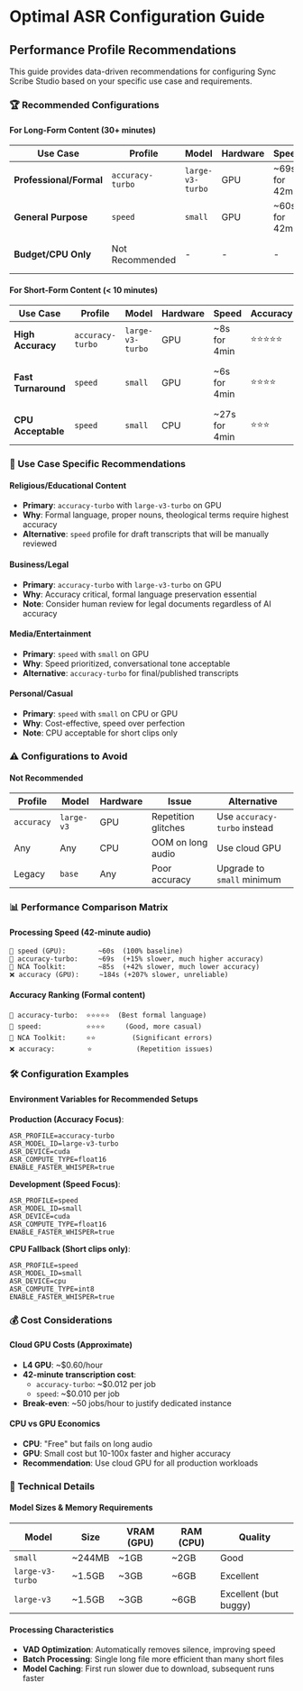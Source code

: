 # Optimal ASR Configuration Guide

## Performance Profile Recommendations

This guide provides data-driven recommendations for configuring Sync Scribe Studio based on your specific use case and requirements.

### 🏆 Recommended Configurations

#### For Long-Form Content (30+ minutes)

| Use Case | Profile | Model | Hardware | Speed | Accuracy | Best For |
|----------|---------|-------|----------|-------|----------|----------|
| **Professional/Formal** | `accuracy-turbo` | `large-v3-turbo` | GPU | ~69s for 42min | ⭐⭐⭐⭐⭐ | Sermons, lectures, legal |
| **General Purpose** | `speed` | `small` | GPU | ~60s for 42min | ⭐⭐⭐⭐ | Podcasts, interviews |
| **Budget/CPU Only** | Not Recommended | - | - | - | - | Use cloud GPU instead |

#### For Short-Form Content (< 10 minutes)

| Use Case | Profile | Model | Hardware | Speed | Accuracy | Best For |
|----------|---------|-------|----------|-------|----------|----------|
| **High Accuracy** | `accuracy-turbo` | `large-v3-turbo` | GPU | ~8s for 4min | ⭐⭐⭐⭐⭐ | Important recordings |
| **Fast Turnaround** | `speed` | `small` | GPU | ~6s for 4min | ⭐⭐⭐⭐ | Social media, quick notes |
| **CPU Acceptable** | `speed` | `small` | CPU | ~27s for 4min | ⭐⭐⭐ | Local processing |

### 🎯 Use Case Specific Recommendations

#### Religious/Educational Content
- **Primary**: `accuracy-turbo` with `large-v3-turbo` on GPU
- **Why**: Formal language, proper nouns, theological terms require highest accuracy
- **Alternative**: `speed` profile for draft transcripts that will be manually reviewed

#### Business/Legal
- **Primary**: `accuracy-turbo` with `large-v3-turbo` on GPU
- **Why**: Accuracy critical, formal language preservation essential
- **Note**: Consider human review for legal documents regardless of AI accuracy

#### Media/Entertainment
- **Primary**: `speed` with `small` on GPU
- **Why**: Speed prioritized, conversational tone acceptable
- **Alternative**: `accuracy-turbo` for final/published transcripts

#### Personal/Casual
- **Primary**: `speed` with `small` on CPU or GPU
- **Why**: Cost-effective, speed over perfection
- **Note**: CPU acceptable for short clips only

### ⚠️ Configurations to Avoid

#### Not Recommended
| Profile | Model | Hardware | Issue | Alternative |
|---------|-------|----------|-------|-------------|
| `accuracy` | `large-v3` | GPU | Repetition glitches | Use `accuracy-turbo` instead |
| Any | Any | CPU | OOM on long audio | Use cloud GPU |
| Legacy | `base` | Any | Poor accuracy | Upgrade to `small` minimum |

### 📊 Performance Comparison Matrix

#### Processing Speed (42-minute audio)
```
🥇 speed (GPU):        ~60s  (100% baseline)
🥈 accuracy-turbo:     ~69s  (+15% slower, much higher accuracy)
🥉 NCA Toolkit:        ~85s  (+42% slower, much lower accuracy)
❌ accuracy (GPU):     ~184s (+207% slower, unreliable)
```

#### Accuracy Ranking (Formal content)
```
🥇 accuracy-turbo:  ⭐⭐⭐⭐⭐  (Best formal language)
🥈 speed:           ⭐⭐⭐⭐     (Good, more casual)
🥉 NCA Toolkit:     ⭐⭐         (Significant errors)
❌ accuracy:        ⭐           (Repetition issues)
```

### 🛠️ Configuration Examples

#### Environment Variables for Recommended Setups

**Production (Accuracy Focus)**:
```env
ASR_PROFILE=accuracy-turbo
ASR_MODEL_ID=large-v3-turbo
ASR_DEVICE=cuda
ASR_COMPUTE_TYPE=float16
ENABLE_FASTER_WHISPER=true
```

**Development (Speed Focus)**:
```env
ASR_PROFILE=speed
ASR_MODEL_ID=small
ASR_DEVICE=cuda
ASR_COMPUTE_TYPE=float16
ENABLE_FASTER_WHISPER=true
```

**CPU Fallback (Short clips only)**:
```env
ASR_PROFILE=speed
ASR_MODEL_ID=small
ASR_DEVICE=cpu
ASR_COMPUTE_TYPE=int8
ENABLE_FASTER_WHISPER=true
```

### 💰 Cost Considerations

#### Cloud GPU Costs (Approximate)
- **L4 GPU**: ~$0.60/hour
- **42-minute transcription cost**:
  - `accuracy-turbo`: ~$0.012 per job
  - `speed`: ~$0.010 per job
- **Break-even**: ~50 jobs/hour to justify dedicated instance

#### CPU vs GPU Economics
- **CPU**: "Free" but fails on long audio
- **GPU**: Small cost but 10-100x faster and higher accuracy
- **Recommendation**: Use cloud GPU for all production workloads

### 🔬 Technical Details

#### Model Sizes & Memory Requirements
| Model | Size | VRAM (GPU) | RAM (CPU) | Quality |
|-------|------|------------|-----------|---------|
| `small` | ~244MB | ~1GB | ~2GB | Good |
| `large-v3-turbo` | ~1.5GB | ~3GB | ~6GB | Excellent |
| `large-v3` | ~1.5GB | ~3GB | ~6GB | Excellent (but buggy) |

#### Processing Characteristics
- **VAD Optimization**: Automatically removes silence, improving speed
- **Batch Processing**: Single long file more efficient than many short files
- **Model Caching**: First run slower due to download, subsequent runs faster
